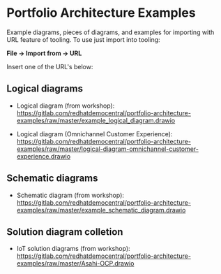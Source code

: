 # Portfolio Architecture Examples

Example diagrams, pieces of diagrams, and examples for importing with URL feature of tooling. To use just import into tooling:

  **File -> Import from -> URL** 

Insert one of the URL's below:

## Logical diagrams

  - Logical diagram (from workshop): https://gitlab.com/redhatdemocentral/portfolio-architecture-examples/raw/master/example_logical_diagram.drawio

  - Logical diagram (Omnichannel Customer Experience): https://gitlab.com/redhatdemocentral/portfolio-architecture-examples/raw/master/logical-diagram-omnichannel-customer-experience.drawio

## Schematic diagrams

  - Schematic diagram (from workshop): https://gitlab.com/redhatdemocentral/portfolio-architecture-examples/raw/master/example_schematic_diagram.drawio

 
## Solution diagram colletion

  - IoT solution diagrams (from workshop): https://gitlab.com/redhatdemocentral/portfolio-architecture-examples/raw/master/Asahi-OCP.drawio
